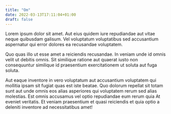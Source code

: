 ```yaml
---
title: "Om"
date: 2022-03-13T17:11:04+01:00
draft: false
---
```

Lorem ipsum dolor sit amet. Aut eius quidem iure repudiandae aut vitae neque quibusdam galisum. Vel voluptatum voluptatibus sed accusantium aspernatur qui error dolores ea recusandae voluptatem.

Quo quas illo ut esse amet a reiciendis recusandae. In veniam unde id omnis velit ut debitis omnis. Sit similique ratione aut quaerat iusto non consequuntur similique id praesentium exercitationem ut soluta aut fuga soluta.

Aut eaque inventore in vero voluptatum aut accusantium voluptatem qui mollitia ipsam sit fugiat quas est iste beatae. Quo dolorum repellat sit totam sunt aut unde omnis eos alias asperiores qui voluptatem rerum sed alias molestias. Est omnis accusamus vel optio repudiandae eum rerum quia At eveniet veritatis. Et veniam praesentium et quasi reiciendis et quia optio a deleniti inventore ad necessitatibus amet!